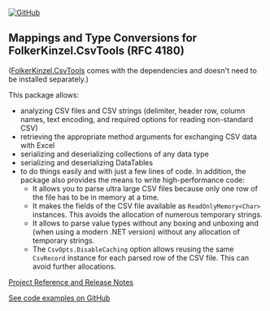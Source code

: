 [![GitHub](https://img.shields.io/github/license/FolkerKinzel/CsvTools.Mappings)](https://github.com/FolkerKinzel/CsvTools.Mappings/blob/master/LICENSE)

## Mappings and Type Conversions for FolkerKinzel.CsvTools (RFC 4180)
([FolkerKinzel.CsvTools](https://www.nuget.org/packages/FolkerKinzel.CsvTools) comes with the dependencies and doesn't need to be installed separately.)

This package allows:
- analyzing CSV files and CSV strings (delimiter, header row, column names, text encoding, and required options for reading non-standard CSV)
- retrieving the appropriate method arguments for exchanging CSV data with Excel
- serializing and deserializing collections of any data type 
- serializing and deserializing DataTables
- to do things easily and with just a few lines of code. In addition, the package also provides the means to write high-performance code:
	- It allows you to parse ultra large CSV files because only one row of the file has to be in memory at a time.
	- It makes the fields of the CSV file available as `ReadOnlyMemory<Char>` instances. This avoids the allocation of numerous temporary strings.
	- It allows to parse value types without any boxing and unboxing and (when using a modern .NET version) without any allocation of temporary strings.
	- The `CsvOpts.DisableCaching` option allows reusing the same `CsvRecord` instance for each parsed row of the CSV file. This can avoid further allocations.

[Project Reference and Release Notes](https://github.com/FolkerKinzel/CsvTools.Mappings/releases/tag/v1.0.1)

[See code examples on GitHub](https://github.com/FolkerKinzel/CsvTools.Mappings)
